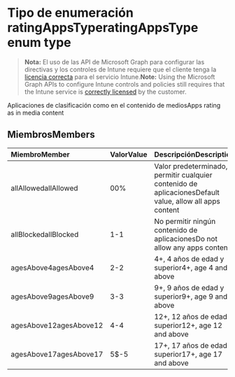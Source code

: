 # <a name="ratingappstype-enum-type"></a><span data-ttu-id="bf372-101">Tipo de enumeración ratingAppsType</span><span class="sxs-lookup"><span data-stu-id="bf372-101">ratingAppsType enum type</span></span>

> <span data-ttu-id="bf372-102">**Nota:** El uso de las API de Microsoft Graph para configurar las directivas y los controles de Intune requiere que el cliente tenga la [licencia correcta](https://go.microsoft.com/fwlink/?linkid=839381) para el servicio Intune.</span><span class="sxs-lookup"><span data-stu-id="bf372-102">**Note:** Using the Microsoft Graph APIs to configure Intune controls and policies still requires that the Intune service is [correctly licensed](https://go.microsoft.com/fwlink/?linkid=839381) by the customer.</span></span>

<span data-ttu-id="bf372-103">Aplicaciones de clasificación como en el contenido de medios</span><span class="sxs-lookup"><span data-stu-id="bf372-103">Apps rating as in media content</span></span>
## <a name="members"></a><span data-ttu-id="bf372-104">Miembros</span><span class="sxs-lookup"><span data-stu-id="bf372-104">Members</span></span>
|<span data-ttu-id="bf372-105">Miembro</span><span class="sxs-lookup"><span data-stu-id="bf372-105">Member</span></span>|<span data-ttu-id="bf372-106">Valor</span><span class="sxs-lookup"><span data-stu-id="bf372-106">Value</span></span>|<span data-ttu-id="bf372-107">Descripción</span><span class="sxs-lookup"><span data-stu-id="bf372-107">Description</span></span>|
|:---|:---|:---|
|<span data-ttu-id="bf372-108">allAllowed</span><span class="sxs-lookup"><span data-stu-id="bf372-108">allAllowed</span></span>|<span data-ttu-id="bf372-109">0</span><span class="sxs-lookup"><span data-stu-id="bf372-109">0%</span></span>|<span data-ttu-id="bf372-110">Valor predeterminado, permitir cualquier contenido de aplicaciones</span><span class="sxs-lookup"><span data-stu-id="bf372-110">Default value, allow all apps content</span></span>|
|<span data-ttu-id="bf372-111">allBlocked</span><span class="sxs-lookup"><span data-stu-id="bf372-111">allBlocked</span></span>|<span data-ttu-id="bf372-112">1</span><span class="sxs-lookup"><span data-stu-id="bf372-112">-1</span></span>|<span data-ttu-id="bf372-113">No permitir ningún contenido de aplicaciones</span><span class="sxs-lookup"><span data-stu-id="bf372-113">Do not allow any apps content</span></span>|
|<span data-ttu-id="bf372-114">agesAbove4</span><span class="sxs-lookup"><span data-stu-id="bf372-114">agesAbove4</span></span>|<span data-ttu-id="bf372-115">2</span><span class="sxs-lookup"><span data-stu-id="bf372-115">-2</span></span>|<span data-ttu-id="bf372-116">4+, 4 años de edad y superior</span><span class="sxs-lookup"><span data-stu-id="bf372-116">4+, age 4 and above</span></span>|
|<span data-ttu-id="bf372-117">agesAbove9</span><span class="sxs-lookup"><span data-stu-id="bf372-117">agesAbove9</span></span>|<span data-ttu-id="bf372-118">3</span><span class="sxs-lookup"><span data-stu-id="bf372-118">-3</span></span>|<span data-ttu-id="bf372-119">9+, 9 años de edad y superior</span><span class="sxs-lookup"><span data-stu-id="bf372-119">9+, age 9 and above</span></span>|
|<span data-ttu-id="bf372-120">agesAbove12</span><span class="sxs-lookup"><span data-stu-id="bf372-120">agesAbove12</span></span>|<span data-ttu-id="bf372-121">4</span><span class="sxs-lookup"><span data-stu-id="bf372-121">-4</span></span>|<span data-ttu-id="bf372-122">12+, 12 años de edad y superior</span><span class="sxs-lookup"><span data-stu-id="bf372-122">12+, age 12 and above</span></span> |
|<span data-ttu-id="bf372-123">agesAbove17</span><span class="sxs-lookup"><span data-stu-id="bf372-123">agesAbove17</span></span>|<span data-ttu-id="bf372-124">5</span><span class="sxs-lookup"><span data-stu-id="bf372-124">$-5</span></span>|<span data-ttu-id="bf372-125">17+, 17 años de edad y superior</span><span class="sxs-lookup"><span data-stu-id="bf372-125">17+, age 17 and above</span></span>|








